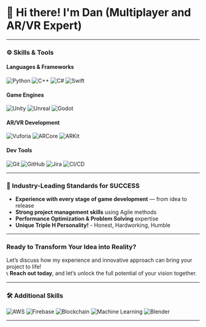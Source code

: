 # 👋 Hi there! I'm Dan (Multiplayer and AR/VR Expert)

---

### ⚙️ Skills & Tools
#### Languages & Frameworks
![Python](https://img.shields.io/badge/-Python-333?style=flat&logo=python) 
![C++](https://img.shields.io/badge/-C++-333?style=flat&logo=c%2B%2B&logoColor=00599C)
![C#](https://img.shields.io/badge/-C%23-333?style=flat&logo=c-sharp)
![Swift](https://img.shields.io/badge/-Swift-333?style=flat&logo=swift)

#### Game Engines
![Unity](https://img.shields.io/badge/-Unity-333?style=flat&logo=unity&logoColor=white)
![Unreal](https://img.shields.io/badge/-Unreal%20Engine-333?style=flat&logo=unreal-engine&logoColor=white)
![Godot](https://img.shields.io/badge/Godot%20Engine-478CBF?logo=godotengine&logoColor=fff&style=flat)

#### AR/VR Development
![Vuforia](https://img.shields.io/badge/-Vuforia-333?style=flat&logo=vuforia)
![ARCore](https://img.shields.io/badge/-ARCore-333?style=flat&logo=arcore)
![ARKit](https://img.shields.io/badge/-ARKit-333?style=flat&logo=apple)

#### Dev Tools
![Git](https://img.shields.io/badge/-Git-333?style=flat&logo=git)
![GitHub](https://img.shields.io/badge/-GitHub-333?style=flat&logo=github&logoColor=white)
![Jira](https://img.shields.io/badge/-Jira-333?style=flat&logo=jira)
![CI/CD](https://img.shields.io/badge/-CI%2FCD-333?style=flat&logo=githubactions&logoColor=white)

---

### 💼 Industry-Leading Standards for SUCCESS

- **Experience with every stage of game development** — from idea to release  
- **Strong project management skills** using Agile methods  
- **Performance Optimization & Problem Solving** expertise  
- **Unique Triple H Personality!** - Honest, Hardworking, Humble  

---

### Ready to Transform Your Idea into Reality?

Let’s discuss how my experience and innovative approach can bring your project to life!  
📞 **Reach out today**, and let’s unlock the full potential of your vision together.

---

### 🛠️ Additional Skills

![AWS](https://img.shields.io/badge/-AWS-333?style=flat&logo=amazon-aws)
![Firebase](https://img.shields.io/badge/-Firebase-333?style=flat&logo=firebase)
![Blockchain](https://img.shields.io/badge/-Blockchain-333?style=flat&logo=ethereum)
![Machine Learning](https://img.shields.io/badge/-Machine%20Learning-333?style=flat&logo=tensorflow)
![Blender](https://img.shields.io/badge/-Blender-333?style=flat&logo=blender&logoColor=orange)

---
